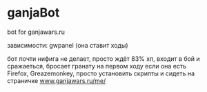 ganjaBot
========

bot for ganjawars.ru

зависимости:
gwpanel (она ставит ходы)

бот почти нифига не делает, просто ждёт 83% хп, входит в бой и сражаеться, бросает гранату на первом ходу если она есть <br>
Firefox, Greazemonkey, просто установить скрипты и сидеть на страничке www.ganjawars.ru/me/ <br>